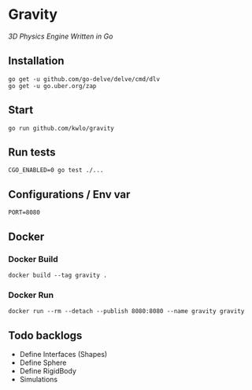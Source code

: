 # Gravity

*3D Physics Engine Written in Go*

## Installation

```
go get -u github.com/go-delve/delve/cmd/dlv
go get -u go.uber.org/zap
```

## Start

```
go run github.com/kwlo/gravity
```

## Run tests

```
CGO_ENABLED=0 go test ./...
```

## Configurations / Env var

```
PORT=8080
```

## Docker

### Docker Build

```
docker build --tag gravity .
```

### Docker Run

```
docker run --rm --detach --publish 8080:8080 --name gravity gravity
```

## Todo backlogs

- Define Interfaces (Shapes)
- Define Sphere
- Define RigidBody
- Simulations

